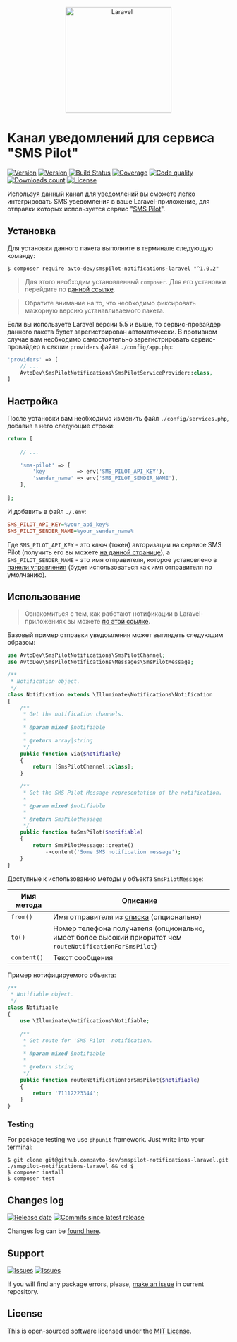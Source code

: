 <p align="center">
  <img src="https://laravel.com/assets/img/components/logo-laravel.svg" alt="Laravel" width="240" />
</p>

# Канал уведомлений для сервиса "SMS Pilot"

[![Version][badge_packagist_version]][link_packagist]
[![Version][badge_php_version]][link_packagist]
[![Build Status][badge_build_status]][link_build_status]
[![Coverage][badge_coverage]][link_coverage]
[![Code quality][badge_code_quality]][link_code_quality]
[![Downloads count][badge_downloads_count]][link_packagist]
[![License][badge_license]][link_license]

Используя данный канал для уведомлений вы сможете легко интегрировать SMS уведомления в ваше Laravel-приложение, для отправки которых используется сервис "[SMS Pilot][smspilot_home]".

## Установка

Для установки данного пакета выполните в терминале следующую команду:

```shell
$ composer require avto-dev/smspilot-notifications-laravel "^1.0.2"
```

> Для этого необходим установленный `composer`. Для его установки перейдите по [данной ссылке][getcomposer].

> Обратите внимание на то, что необходимо фиксировать мажорную версию устанавливаемого пакета.

Если вы используете Laravel версии 5.5 и выше, то сервис-провайдер данного пакета будет зарегистрирован автоматически. В противном случае вам необходимо самостоятельно зарегистрировать сервис-провайдер в секции `providers` файла `./config/app.php`:

```php
'providers' => [
    // ...
    AvtoDev\SmsPilotNotifications\SmsPilotServiceProvider::class,
]
```

## Настройка

После установки вам необходимо изменить файл `./config/services.php`, добавив в него следующие строки:

```php
return [
 
    // ...
    
    'sms-pilot' => [
        'key'         => env('SMS_PILOT_API_KEY'),
        'sender_name' => env('SMS_PILOT_SENDER_NAME'),
    ],
 
];
```

И добавить в файл `./.env`:

```ini
SMS_PILOT_API_KEY=%your_api_key%
SMS_PILOT_SENDER_NAME=%your_sender_name%
```

Где `SMS_PILOT_API_KEY` - это ключ (токен) авторизации на сервисе SMS Pilot (получить его вы можете [на данной странице][smspilot_get_api_key]), а `SMS_PILOT_SENDER_NAME` - это имя отправителя, которое установлено в [панели управления][smspilot_sender_names] (будет использоваться как имя отправителя по умолчанию).

## Использование

> Ознакомиться с тем, как работают нотификации в Laravel-приложениях вы можете [по этой ссылке][laravel_notifications].

Базовый пример отправки уведомления может выглядеть следующим образом:

```php
use AvtoDev\SmsPilotNotifications\SmsPilotChannel;
use AvtoDev\SmsPilotNotifications\Messages\SmsPilotMessage;

/**
 * Notification object.
 */
class Notification extends \Illuminate\Notifications\Notification
{
    /**
     * Get the notification channels.
     *
     * @param mixed $notifiable
     *
     * @return array|string
     */
    public function via($notifiable)
    {
        return [SmsPilotChannel::class];
    }

    /**
     * Get the SMS Pilot Message representation of the notification.
     *
     * @param mixed $notifiable
     *
     * @return SmsPilotMessage
     */
    public function toSmsPilot($notifiable)
    {
        return SmsPilotMessage::create()
            ->content('Some SMS notification message');
    }
}
```

Доступные к использованию методы у объекта `SmsPilotMessage`:

Имя метода  | Описание
----------- | --------
`from()`    | Имя отправителя из [списка][smspilot_sender_names] (опционально)
`to()`      | Номер телефона получателя (опционально, имеет более высокий приоритет чем `routeNotificationForSmsPilot`)
`content()` | Текст сообщения

Пример нотифицируемого объекта:

```php
/**
 * Notifiable object.
 */
class Notifiable
{
    use \Illuminate\Notifications\Notifiable;
    
    /**
     * Get route for 'SMS Pilot' notification.
     *
     * @param mixed $notifiable
     *
     * @return string
     */
    public function routeNotificationForSmsPilot($notifiable)
    {
        return '71112223344';
    }
}
```

### Testing

For package testing we use `phpunit` framework. Just write into your terminal:

```shell
$ git clone git@github.com:avto-dev/smspilot-notifications-laravel.git ./smspilot-notifications-laravel && cd $_
$ composer install
$ composer test
```

## Changes log

[![Release date][badge_release_date]][link_releases]
[![Commits since latest release][badge_commits_since_release]][link_commits]

Changes log can be [found here][link_changes_log].

## Support

[![Issues][badge_issues]][link_issues]
[![Issues][badge_pulls]][link_pulls]

If you will find any package errors, please, [make an issue][link_create_issue] in current repository.

## License

This is open-sourced software licensed under the [MIT License][link_license].

[badge_packagist_version]:https://img.shields.io/packagist/v/avto-dev/smspilot-notifications-laravel.svg?maxAge=180
[badge_php_version]:https://img.shields.io/packagist/php-v/avto-dev/smspilot-notifications-laravel.svg?longCache=true
[badge_build_status]:https://travis-ci.com/avto-dev/smspilot-notifications-laravel.svg?branch=master
[badge_code_quality]:https://img.shields.io/scrutinizer/g/avto-dev/smspilot-notifications-laravel.svg?maxAge=180
[badge_coverage]:https://img.shields.io/codecov/c/github/avto-dev/smspilot-notifications-laravel/master.svg?maxAge=60
[badge_downloads_count]:https://img.shields.io/packagist/dt/avto-dev/smspilot-notifications-laravel.svg?maxAge=180
[badge_license]:https://img.shields.io/packagist/l/avto-dev/smspilot-notifications-laravel.svg?longCache=true
[badge_release_date]:https://img.shields.io/github/release-date/avto-dev/smspilot-notifications-laravel.svg?style=flat-square&maxAge=180
[badge_commits_since_release]:https://img.shields.io/github/commits-since/avto-dev/smspilot-notifications-laravel/latest.svg?style=flat-square&maxAge=180
[badge_issues]:https://img.shields.io/github/issues/avto-dev/smspilot-notifications-laravel.svg?style=flat-square&maxAge=180
[badge_pulls]:https://img.shields.io/github/issues-pr/avto-dev/smspilot-notifications-laravel.svg?style=flat-square&maxAge=180
[link_releases]:https://github.com/avto-dev/smspilot-notifications-laravel/releases
[link_packagist]:https://packagist.org/packages/avto-dev/smspilot-notifications-laravel
[link_build_status]:https://travis-ci.com/avto-dev/smspilot-notifications-laravel
[link_coverage]:https://codecov.io/gh/avto-dev/smspilot-notifications-laravel/
[link_changes_log]:https://github.com/avto-dev/smspilot-notifications-laravel/blob/master/CHANGELOG.md
[link_code_quality]:https://scrutinizer-ci.com/g/avto-dev/smspilot-notifications-laravel/
[link_issues]:https://github.com/avto-dev/smspilot-notifications-laravel/issues
[link_create_issue]:https://github.com/avto-dev/smspilot-notifications-laravel/issues/new/choose
[link_commits]:https://github.com/avto-dev/smspilot-notifications-laravel/commits
[link_pulls]:https://github.com/avto-dev/smspilot-notifications-laravel/pulls
[link_license]:https://github.com/avto-dev/smspilot-notifications-laravel/blob/master/LICENSE
[smspilot_home]:https://smspilot.ru/
[smspilot_get_api_key]:https://smspilot.ru/my-settings.php#api
[smspilot_sender_names]:https://smspilot.ru/my-sender.php
[laravel_notifications]:https://laravel.com/docs/5.5/notifications
[getcomposer]:https://getcomposer.org/download/

